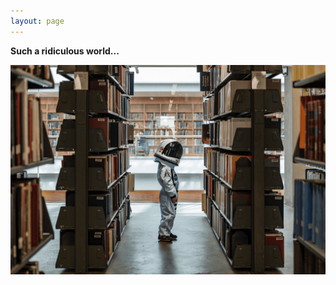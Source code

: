 ```yaml
---
layout: page
---
```


**Such a ridiculous world...**

![astronaut_child](/images/cover/astronaut_child.png)
